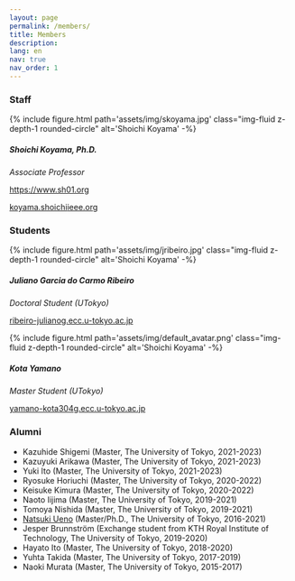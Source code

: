 ```yaml
---
layout: page
permalink: /members/
title: Members
description:
lang: en 
nav: true
nav_order: 1
---
```


### Staff

<div class="members float-left">
    {% include figure.html
        path='assets/img/skoyama.jpg'
        class="img-fluid z-depth-1 rounded-circle"
        alt='Shoichi Koyama' -%}
    <div class="address">
        <h5>Shoichi Koyama, Ph.D.</h5>
        <p><em>Associate Professor</em></p>
        <p><a href="https://www.sh01.org"><i class="fas fa-user"></i> https://www.sh01.org</a></p>
        <p><a href="#"><i class="fas fa-envelope"></i> koyama.shoichi<i class="fas fa-at"></i>ieee.org</a></p>
    </div>
</div>

<p style="clear:both"></p>

### Students

<div class="members float-left">
    {% include figure.html
        path='assets/img/jribeiro.jpg'
        class="img-fluid z-depth-1 rounded-circle"
        alt='Shoichi Koyama' -%}
    <div class="address">
        <h5>Juliano Garcia do Carmo Ribeiro</h5>
        <p><em>Doctoral Student (UTokyo)</em></p>
        <p><a href="#"><i class="fas fa-envelope"></i> ribeiro-juliano<i class="fas fa-at"></i>g.ecc.u-tokyo.ac.jp</a></p>
    </div>
</div>

<div class="members float-left">
    {% include figure.html
        path='assets/img/default_avatar.png'
        class="img-fluid z-depth-1 rounded-circle"
        alt='Shoichi Koyama' -%}
    <div class="address">
        <h5>Kota Yamano</h5>
        <p><em>Master Student (UTokyo)</em></p>
        <p><a href="#"><i class="fas fa-envelope"></i> yamano-kota304<i class="fas fa-at"></i>g.ecc.u-tokyo.ac.jp</a></p>
    </div>
</div>

<p style="clear:both"></p>

### Alumni
- Kazuhide Shigemi (Master, The University of Tokyo, 2021-2023)
- Kazuyuki Arikawa (Master, The University of Tokyo, 2021-2023)
- Yuki Ito (Master, The University of Tokyo, 2021-2023)
- Ryosuke Horiuchi (Master, The University of Tokyo, 2020-2022)
- Keisuke Kimura (Master, The University of Tokyo, 2020-2022)
- Naoto Iijima (Master, The University of Tokyo, 2019-2021)
- Tomoya Nishida (Master, The University of Tokyo, 2019-2021)
- [Natsuki Ueno](https://natsuenono.github.io/) (Master/Ph.D., The University of Tokyo, 2016-2021)
- Jesper Brunnström (Exchange student from KTH Royal Institute of Technology, The University of Tokyo, 2019-2020)
- Hayato Ito (Master, The University of Tokyo, 2018-2020)
- Yuhta Takida (Master, The University of Tokyo, 2017-2019)
- Naoki Murata (Master, The University of Tokyo, 2015-2017)
